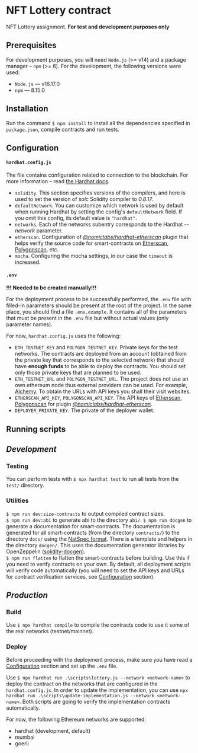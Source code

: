 # NFT Lottery contract

NFT Lottery assignment. **For test and development purposes only**

## Prerequisites

For development purposes, you will need `Node.js` (>= v14) and a package manager – `npm` (>= 6). For the development, the following versions were used:
-   `Node.js` — v16.17.0
-   `npm` — 8.15.0

## Installation

Run the command `$ npm install` to install all the dependencies specified in `package.json`, compile contracts and run tests.

## Configuration

#### `hardhat.config.js`
The file contains configuration related to connection to the blockchain. For more information – read [the Hardhat docs](https://hardhat.org/config/).
-   `solidity`. This section specifies versions of the compilers, and here is used to set the version of _solc_ Solidity compiler to _0.8.17_.
-   `defaultNetwork`. You can customize which network is used by default when running Hardhat by setting the config's `defaultNetwork` field. If you omit this config, its default value is `"hardhat"`.
-   `networks`. Each of the networks subentry corresponds to the Hardhat _--network_ parameter.
-   `etherscan`. Configuration of [_@nomiclabs/hardhat-etherscan_](https://hardhat.org/plugins/nomiclabs-hardhat-etherscan.html) plugin that helps verify the source code for smart-contracts on [Etherscan](https://etherscan.io/), [Polygonscan](https://polygonscan.com/), etc.
-   `mocha`. Configuring the mocha settings, in our case the `timeout` is increased.

#### `.env`
**!!! Needed to be created manually!!!**

For the deployment process to be successfully performed, the `.env` file with filled-in parameters should be present at the root of the project. In the same place, you should find a file `.env.example`. It contains all of the parameters that must be present in the `.env` file but without actual values (only parameter names).

For now, `hardhat.config.js` uses the following:
-   `ETH_TESTNET_KEY` and `POLYGON_TESTNET_KEY`. Private keys for the test networks. The contracts are deployed from an account (obtained from the private key that corresponds to the selected network) that should have **enough funds** to be able to deploy the contracts. You should set only those private keys that are planned to be used.
-   `ETH_TESTNET_URL` and `POLYGON_TESTNET_URL`. The project does not use an own ethereum node thus external providers can be used. For example, [Alchemy](https://www.alchemyapi.io/). To obtain the URLs with API keys you shall their visit websites.
-   `ETHERSCAN_API_KEY`, `POLYGONSCAN_API_KEY`. The API keys of [Etherscan](https://etherscan.io/), [Polygonscan](https://polygonscan.com/) for plugin [_@nomiclabs/hardhat-etherscan_](https://hardhat.org/plugins/nomiclabs-hardhat-etherscan.html).
-   `DEPLOYER_PRIVATE_KEY`. The private of the deployer wallet.

## Running scripts

## _Development_

### Testing

You can perform tests with `$ npx hardhat test` to run all tests from the `test/` directory.

### Utilities

`$ npm run dev:size-contracts` to output compiled contract sizes.<br>
`$ npm run dev:abi` to generate abi to the directory `abi/`.
`$ npm run docgen` to generate a documentation for smart-contracts. The documentation is generated for all smart-contracts (from the directory `contracts/`) to the directory `docs/` using the [NatSpec format](https://docs.soliditylang.org/en/v0.8.7/natspec-format.html). There is a template and helpers in the directory `docgen/`. This uses the documentation generator libraries by OpenZeppelin ([solidity-docgen](https://github.com/OpenZeppelin/solidity-docgen)).<br>
`$ npm run flatten` to flatten the smart-contracts before building. Use this if you need to verify contracts on your own. By default, all deployment scripts will verify code automatically (you will need to set the API keys and URLs for contract verification services, see [Configuration](#Configuration) section).

## _Production_

### Build

Use `$ npx hardhat compile` to compile the contracts code to use it some of the real networks (testnet/mainnet).

### Deploy

Before proceeding with the deployment process, make sure you have read a [Configuration](#Configuration) section and set up the `.env` file.

Use `$ npx hardhat run .\scripts\lottery.js --network <network-name>` to deploy the contract on the networks that are configured in the `hardhat.config.js`. In order to update the implementation, you can use `npx hardhat run .\scripts\update-implementation.js --network <network-name>`. Both scripts are going to verify the implementation contracts automatically.

For now, the following Ethereum networks are supported:
-   hardhat (development, default)
-   mumbai
-   goerli
